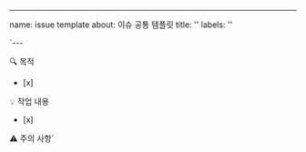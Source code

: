 ---
name: issue template
about: 이슈 공통 템플릿
title: ''
labels: ''

`---

🔍 목적
- [x] 

💡 작업 내용
- [x] 

⚠️ 주의 사항`
